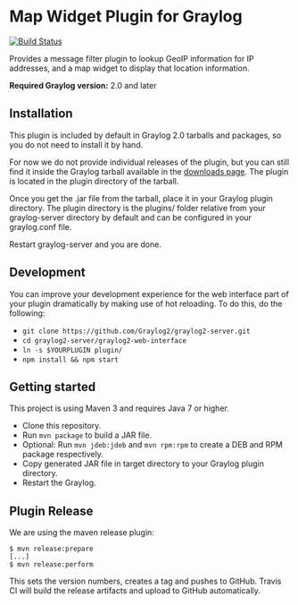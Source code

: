 # Map Widget Plugin for Graylog

[![Build Status](https://travis-ci.org/Graylog2/graylog-plugin-map-widget.svg)](https://travis-ci.org/Graylog2/graylog-plugin-map-widget)

Provides a message filter plugin to lookup GeoIP information for IP addresses, and a map widget to display that location
information.

**Required Graylog version:** 2.0 and later

Installation
------------

This plugin is included by default in Graylog 2.0 tarballs and packages, so you
do not need to install it by hand.

For now we do not provide individual releases of the plugin, but you can still
find it inside the Graylog tarball available in the
[downloads page](https://www.graylog.org/download/). The plugin is located in
the plugin directory of the tarball.

Once you get the .jar file from the tarball, place it in your Graylog plugin
directory. The plugin directory is the plugins/ folder relative from your
graylog-server directory by default and can be configured in your graylog.conf file.

Restart graylog-server and you are done.

Development
-----------

You can improve your development experience for the web interface part of your plugin
dramatically by making use of hot reloading. To do this, do the following:

* `git clone https://github.com/Graylog2/graylog2-server.git`
* `cd graylog2-server/graylog2-web-interface`
* `ln -s $YOURPLUGIN plugin/`
* `npm install && npm start`

Getting started
---------------

This project is using Maven 3 and requires Java 7 or higher.

* Clone this repository.
* Run `mvn package` to build a JAR file.
* Optional: Run `mvn jdeb:jdeb` and `mvn rpm:rpm` to create a DEB and RPM package respectively.
* Copy generated JAR file in target directory to your Graylog plugin directory.
* Restart the Graylog.

Plugin Release
--------------

We are using the maven release plugin:

```
$ mvn release:prepare
[...]
$ mvn release:perform
```

This sets the version numbers, creates a tag and pushes to GitHub. Travis CI will build the release artifacts and upload to GitHub automatically.

